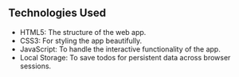 

## Technologies Used

- HTML5: The structure of the web app.
- CSS3: For styling the app beautifully.
- JavaScript: To handle the interactive functionality of the app.
- Local Storage: To save todos for persistent data across browser sessions.



